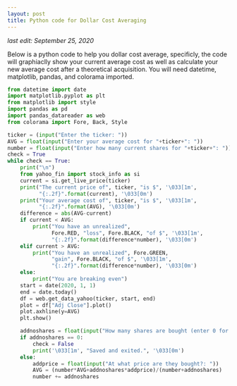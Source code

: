 ```yaml
---
layout: post
title: Python code for Dollar Cost Averaging
---
```

_last edit: September 25, 2020_

Below is a python code to help you dollar cost average, specificly, the code will graphiaclly show your current average cost as well
as calculate your new average cost after a theoretical acquisition. You will need datetime, matplotlib, pandas, and colorama imported.

```python
from datetime import date
import matplotlib.pyplot as plt
from matplotlib import style
import pandas as pd
import pandas_datareader as web
from colorama import Fore, Back, Style

ticker = (input("Enter the ticker: "))
AVG = float(input("Enter your average cost for "+ticker+": "))
number = float(input("Enter how many current shares for "+ticker+": "))
check = True
while check == True:
    print("\n")
    from yahoo_fin import stock_info as si
    current = si.get_live_price(ticker)
    print("The current price of", ticker, "is $", '\033[1m',
          "{:.2f}".format(current), '\033[0m')
    print("Your average cost of", ticker, "is $", '\033[1m',
          "{:.2f}".format(AVG), '\033[0m')
    difference = abs(AVG-current)
    if current < AVG:
        print("You have an unrealized",
              Fore.RED, "loss", Fore.BLACK, "of $", '\033[1m',
              "{:.2f}".format(difference*number), '\033[0m')
    elif current > AVG:
        print("You have an unrealized", Fore.GREEN,
              "gain", Fore.BLACK, "of $", '\033[1m',
              "{:.2f}".format(difference*number), '\033[0m')
    else:
        print("You are breaking even")
    start = date(2020, 1, 1)
    end = date.today()
    df = web.get_data_yahoo(ticker, start, end)
    plot = df["Adj Close"].plot()
    plot.axhline(y=AVG)
    plt.show()

    addnoshares = float(input("How many shares are bought (enter 0 for exit): "))
    if addnoshares == 0:
        check = False
        print('\033[1m', "Saved and exited.", '\033[0m')
    else:
        addprice = float(input("At what price are they bought?: "))
        AVG = (number*AVG+addnoshares*addprice)/(number+addnoshares)
        number += addnoshares
        
```
